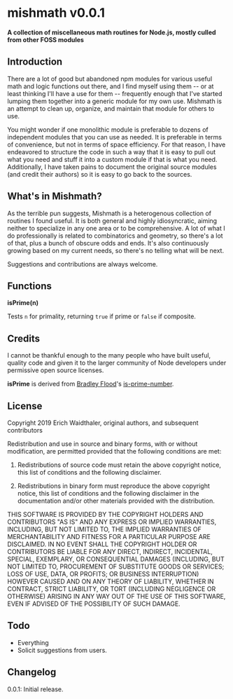 # mishmath v0.0.1

**A collection of miscellaneous math routines for Node.js, mostly culled from other FOSS modules**

<a name="introduction"></a>
## Introduction

There are a lot of good but abandoned npm modules for various useful math and 
logic functions out there, and I find myself using them -- or at least thinking 
I'll have a use for them -- frequently enough that I've started lumping them 
together into a generic module for my own use. Mishmath is an attempt to clean 
up, organize, and maintain that module for others to use.

You might wonder if one monolithic module is preferable to dozens of independent 
modules that you can use as needed. It is preferable in terms of convenience, 
but not in terms of space efficiency. For that reason, I have endeavored to 
structure the code in such a way that it is easy to pull out what you need and 
stuff it into a custom module if that is what you need. Additionally, I have
taken pains to document the original source modules (and credit their authors)
so it is easy to go back to the sources.

<a name="what"></a>
## What's in Mishmath?

As the terrible pun suggests, Mishmath is a heterogenous collection of routines 
I found useful. It is both general and highly idiosyncratic, aiming neither to 
specialize in any one area or to be comprehensive. A lot of what I do 
professionally is related to combinatorics and geometry, so there's a lot of 
that, plus a bunch of obscure odds and ends. It's also continuously growing 
based on my current needs, so there's no telling what will be next.

Suggestions and contributions are always welcome.


<a name="functions"></a>
## Functions

**isPrime(n)**

Tests `n` for primality, returning `true` if prime or `false` if composite.



<a name="Credits"></a>
## Credits

I cannot be thankful enough to the many people who have built useful, quality
code and given it to the larger community of Node developers under permissive
open source licenses. 

**isPrime** is derived from [Bradley Flood](https://www.npmjs.com/~bradleyflood)'s
[is-prime-number](https://www.npmjs.com/package/is-prime-number).


<a name="license"></a>
## License

Copyright 2019 Erich Waidthaler, original authors, and subsequent contributors

Redistribution and use in source and binary forms, with or without modification, 
are permitted provided that the following conditions are met:

1. Redistributions of source code must retain the above copyright notice, this 
list of conditions and the following disclaimer.

2. Redistributions in binary form must reproduce the above copyright notice, 
this list of conditions and the following disclaimer in the documentation and/or 
other materials provided with the distribution.

THIS SOFTWARE IS PROVIDED BY THE COPYRIGHT HOLDERS AND CONTRIBUTORS "AS IS" AND 
ANY EXPRESS OR IMPLIED WARRANTIES, INCLUDING, BUT NOT LIMITED TO, THE IMPLIED 
WARRANTIES OF MERCHANTABILITY AND FITNESS FOR A PARTICULAR PURPOSE ARE 
DISCLAIMED. IN NO EVENT SHALL THE COPYRIGHT HOLDER OR CONTRIBUTORS BE LIABLE FOR 
ANY DIRECT, INDIRECT, INCIDENTAL, SPECIAL, EXEMPLARY, OR CONSEQUENTIAL DAMAGES 
(INCLUDING, BUT NOT LIMITED TO, PROCUREMENT OF SUBSTITUTE GOODS OR SERVICES; 
LOSS OF USE, DATA, OR PROFITS; OR BUSINESS INTERRUPTION) HOWEVER CAUSED AND ON 
ANY THEORY OF LIABILITY, WHETHER IN CONTRACT, STRICT LIABILITY, OR TORT 
(INCLUDING NEGLIGENCE OR OTHERWISE) ARISING IN ANY WAY OUT OF THE USE OF THIS 
SOFTWARE, EVEN IF ADVISED OF THE POSSIBILITY OF SUCH DAMAGE.

<a name="todo"></a>
## Todo

* Everything
* Solicit suggestions from users.

<a name="changelog"></a>
## Changelog

0.0.1: Initial release.
